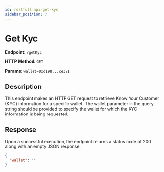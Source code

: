 ```yaml
---
id: restfull-api-get-kyc
sidebar_position: 7
---
```


# Get Kyc

**Endpoint**: `/getKyc`

**HTTP Method**: `GET`

**Params**: `wallet=0xd198...ce351`

## Description

This endpoint makes an HTTP GET request to retrieve Know Your Customer (KYC) information for a specific wallet. The wallet parameter in the query string should be provided to specify the wallet for which the KYC information is being requested.

## Response

Upon a successful execution, the endpoint returns a status code of 200 along with an empty JSON response.

```json
{
  "wallet": ""
}
```
